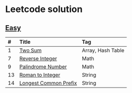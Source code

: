 ﻿# Leetcode solution

## [Easy]

| #    | Title                                                             | Tag                                               |
| :--- | :---------------------------------------------------------------- | :------------------------------------------------ |
| 1    | [Two Sum][0001]                                                   | Array, Hash Table                                 |
| 7    | [Reverse Integer][0007]                                           | Math                                              |
| 9    | [Palindrome Number][0009]                                         | Math                                              |
| 13   | [Roman to Integer][0013]                                     | String                                            |
| 14   | [Longest Common Prefix][0014]                                     | String                                            |

[Easy]: https://github.com/cudhuy/leetcode-solution/tree/main/Easy
[0001]: https://github.com/cudhuy/leetcode-solution/blob/main/Easy/0001.cpp
[0007]: https://github.com/cudhuy/leetcode-solution/blob/main/Easy/0007.cpp
[0009]: https://github.com/cudhuy/leetcode-solution/blob/main/Easy/0009.cpp
[0013]: https://github.com/cudhuy/leetcode-solution/blob/main/Easy/0013.cpp
[0014]: https://github.com/cudhuy/leetcode-solution/blob/main/Easy/0014.cpp


